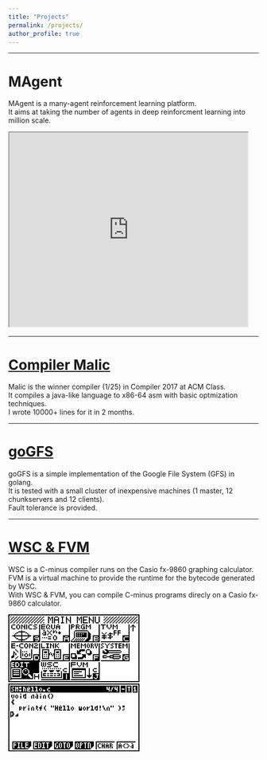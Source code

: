 ```yaml
---
title: "Projects"
permalink: /projects/
author_profile: true
---
```


---
# MAgent
MAgent is a many-agent reinforcement learning platform.  
It aims at taking the number of agents in deep reinforcment learning into million scale.

<iframe title="YouTue video player" width="480" height="390" src="https://www.youtube.com/watch?v=FQzco42pDRI?autoplay=1" frameborder="1" allowfullscren></iframe>

---
# [Compiler Malic](https://github.com/merrymercy/compiler2017)
Malic is the winner compiler (1/25) in Compiler 2017 at ACM Class.  
It compiles a java-like language to x86-64 asm with basic optmization techniques.  
I wrote 10000+ lines for it in 2 months.  

---
# [goGFS](https://github.com/merrymercy/goGFS)
goGFS is a simple implementation of the Google File System (GFS) in golang.  
It is tested with a small cluster of inexpensive machines (1 master, 12 chunkservers and 12 clients).  
Fault tolerance is provided.  

---
# [WSC & FVM](https://github.com/merrymercy/WSC-and-FVM)
WSC is a C-minus compiler runs on the Casio fx-9860 graphing calculator.  
FVM is a virtual machine to provide the runtime for the bytecode generated by WSC.  
With WSC & FVM, you can compile C-minus programs direcly on a Casio fx-9860 calculator.

![alt text](/images/wsc-fvm/main_menu.jpg)
![alt text](/images/wsc-fvm/hello.jpg)

